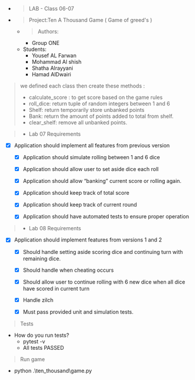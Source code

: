 - > LAB - Class 06-07
- > Project:Ten A Thousand Game ( Game of greed's )
  - > Authors:
      - Group ONE
  - Students: 
    - Yousef AL Farwan 
    - Mohammad Al shish
    - Shatha Alrayyani
    - Hamad AlDwairi 
> we defined each class then create these methods : 
> - calculate_score : to get score based on the game rules 
> - roll_dice: return tuple of random integers between 1 and 6 
> - Shelf: return temporarily store unbanked points
> - Bank: return the amount of points added to total from shelf.
> - clear_shelf: remove all unbanked points.

>- Lab 07 Requirements


- [x] Application should implement all features from previous version
  - [x] Application should simulate rolling between 1 and 6 dice
  - [x] Application should allow user to set aside dice each roll
  - [x] Application should allow “banking” current score or rolling again.
  - [x] Application should keep track of total score
  - [x] Application should keep track of current round
  - [x] Application should have automated tests to ensure proper operation


>- Lab 08 Requirements


- [x] Application should implement features from versions 1 and 2
  - [x] Should handle setting aside scoring dice and continuing turn with remaining dice.
  - [x] Should handle when cheating occurs
  - [x] Should allow user to continue rolling with 6 new dice when all dice have scored in current turn
  - [x] Handle zilch
  - [x] Must pass provided unit and simulation tests.


>Tests
- How do you run tests?
     - pytest -v
     - All tests PASSED

> Run game 
- python .\ten_thousand\game.py
